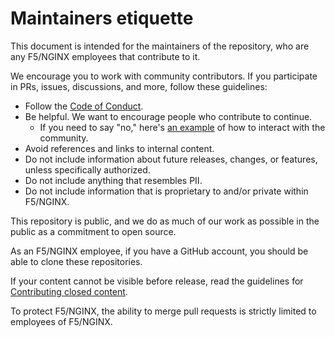 # Maintainers etiquette

This document is intended for the maintainers of the repository, who are any F5/NGINX employees that contribute to it.

We encourage you to work with community contributors. If you participate in PRs, issues, discussions, and more, follow these guidelines:

- Follow the [Code of Conduct](./CODE_OF_CONDUCT.md).
- Be helpful. We want to encourage people who contribute to continue.
  - If you need to say "no," here's [an example](https://github.com/nginx/documentation/pull/307#issuecomment-2748521932) of how to interact with the community.
- Avoid references and links to internal content. 
- Do not include information about future releases, changes, or features, unless specifically authorized.
- Do not include anything that resembles PII.
- Do not include information that is proprietary to and/or private within F5/NGINX.

This repository is public, and we do as much of our work as possible in the public as a commitment to open source.

As an F5/NGINX employee, if you have a GitHub account, you should be able to clone these repositories.

If your content cannot be visible before release, read the guidelines for [Contributing closed content](/documentation/closed-contributions.md).

To protect F5/NGINX, the ability to merge pull requests is strictly limited to employees of F5/NGINX.
